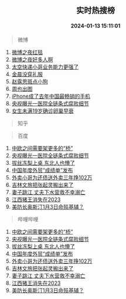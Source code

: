 <div align="center"><h2>实时热搜榜</h2><h4>2024-01-13 15:11:01</h4></div>

> 微博  

1. [微博之夜红毯](https://s.weibo.com/weibo?q=%E5%BE%AE%E5%8D%9A%E4%B9%8B%E5%A4%9C%E7%BA%A2%E6%AF%AF&t=31&band_rank=1&Refer=top)<br />
2. [微博之夜好多人啊](https://s.weibo.com/weibo?q=%E5%BE%AE%E5%8D%9A%E4%B9%8B%E5%A4%9C%E5%A5%BD%E5%A4%9A%E4%BA%BA%E5%95%8A&t=31&band_rank=2&Refer=top)<br />
3. [太空快递小哥业务能力更强了](https://s.weibo.com/weibo?q=%23%E5%A4%AA%E7%A9%BA%E5%BF%AB%E9%80%92%E5%B0%8F%E5%93%A5%E4%B8%9A%E5%8A%A1%E8%83%BD%E5%8A%9B%E6%9B%B4%E5%BC%BA%E4%BA%86%23&t=31&band_rank=3&Refer=top)<br />
4. [金晨没穿礼服](https://s.weibo.com/weibo?q=%23%E9%87%91%E6%99%A8%E6%B2%A1%E7%A9%BF%E7%A4%BC%E6%9C%8D%23&t=31&band_rank=4&Refer=top)<br />
5. [赵露思斑点小狗](https://s.weibo.com/weibo?q=%E8%B5%B5%E9%9C%B2%E6%80%9D%E6%96%91%E7%82%B9%E5%B0%8F%E7%8B%97&t=31&band_rank=5&Refer=top)<br />
6. [周也出图](https://s.weibo.com/weibo?q=%E5%91%A8%E4%B9%9F%E5%87%BA%E5%9B%BE&t=31&band_rank=6&Refer=top)<br />
7. [iPhone成了去年中国最畅销的手机](https://s.weibo.com/weibo?q=%23iPhone%E6%88%90%E4%BA%86%E5%8E%BB%E5%B9%B4%E4%B8%AD%E5%9B%BD%E6%9C%80%E7%95%85%E9%94%80%E7%9A%84%E6%89%8B%E6%9C%BA%23&t=31&band_rank=7&Refer=top)<br />
8. [央视曝光一医院全链条式腐败细节](https://s.weibo.com/weibo?q=%23%E5%A4%AE%E8%A7%86%E6%9B%9D%E5%85%89%E4%B8%80%E5%8C%BB%E9%99%A2%E5%85%A8%E9%93%BE%E6%9D%A1%E5%BC%8F%E8%85%90%E8%B4%A5%E7%BB%86%E8%8A%82%23&t=31&band_rank=8&Refer=top)<br />
9. [女生未满19岁确诊卵巢早衰](https://s.weibo.com/weibo?q=%23%E5%A5%B3%E7%94%9F%E6%9C%AA%E6%BB%A119%E5%B2%81%E7%A1%AE%E8%AF%8A%E5%8D%B5%E5%B7%A2%E6%97%A9%E8%A1%B0%23&t=31&band_rank=9&Refer=top)<br />

> 知乎  


> 百度  

1. [中欧之间需要架更多的“桥”](https://www.baidu.com/s?wd=%E4%B8%AD%E6%AC%A7%E4%B9%8B%E9%97%B4%E9%9C%80%E8%A6%81%E6%9E%B6%E6%9B%B4%E5%A4%9A%E7%9A%84%E2%80%9C%E6%A1%A5%E2%80%9D&sa=fyb_news&rsv_dl=fyb_news)<br />
2. [央视曝光一医院全链条式腐败细节](https://www.baidu.com/s?wd=%E5%A4%AE%E8%A7%86%E6%9B%9D%E5%85%89%E4%B8%80%E5%8C%BB%E9%99%A2%E5%85%A8%E9%93%BE%E6%9D%A1%E5%BC%8F%E8%85%90%E8%B4%A5%E7%BB%86%E8%8A%82&sa=fyb_news&rsv_dl=fyb_news)<br />
3. [拔丝冻梨上桌 东北人也懵了](https://www.baidu.com/s?wd=%E6%8B%94%E4%B8%9D%E5%86%BB%E6%A2%A8%E4%B8%8A%E6%A1%8C+%E4%B8%9C%E5%8C%97%E4%BA%BA%E4%B9%9F%E6%87%B5%E4%BA%86&sa=fyb_news&rsv_dl=fyb_news)<br />
4. [中国年度外贸“成绩单”发布](https://www.baidu.com/s?wd=%E4%B8%AD%E5%9B%BD%E5%B9%B4%E5%BA%A6%E5%A4%96%E8%B4%B8%E2%80%9C%E6%88%90%E7%BB%A9%E5%8D%95%E2%80%9D%E5%8F%91%E5%B8%83&sa=fyb_news&rsv_dl=fyb_news)<br />
5. [外卖小哥为还债送外卖三年挣102万](https://www.baidu.com/s?wd=%E5%A4%96%E5%8D%96%E5%B0%8F%E5%93%A5%E4%B8%BA%E8%BF%98%E5%80%BA%E9%80%81%E5%A4%96%E5%8D%96%E4%B8%89%E5%B9%B4%E6%8C%A3102%E4%B8%87&sa=fyb_news&rsv_dl=fyb_news)<br />
6. [吉林文旅把张起灵搬出来了](https://www.baidu.com/s?wd=%E5%90%89%E6%9E%97%E6%96%87%E6%97%85%E6%8A%8A%E5%BC%A0%E8%B5%B7%E7%81%B5%E6%90%AC%E5%87%BA%E6%9D%A5%E4%BA%86&sa=fyb_news&rsv_dl=fyb_news)<br />
7. [妻子跳江 丈夫下水营救不幸溺亡](https://www.baidu.com/s?wd=%E5%A6%BB%E5%AD%90%E8%B7%B3%E6%B1%9F+%E4%B8%88%E5%A4%AB%E4%B8%8B%E6%B0%B4%E8%90%A5%E6%95%91%E4%B8%8D%E5%B9%B8%E6%BA%BA%E4%BA%A1&sa=fyb_news&rsv_dl=fyb_news)<br />
8. [江西猪王消失在2023](https://www.baidu.com/s?wd=%E6%B1%9F%E8%A5%BF%E7%8C%AA%E7%8E%8B%E6%B6%88%E5%A4%B1%E5%9C%A82023&sa=fyb_news&rsv_dl=fyb_news)<br />
9. [美防长奥斯汀1月3日命殒基辅？](https://www.baidu.com/s?wd=%E7%BE%8E%E9%98%B2%E9%95%BF%E5%A5%A5%E6%96%AF%E6%B1%801%E6%9C%883%E6%97%A5%E5%91%BD%E6%AE%92%E5%9F%BA%E8%BE%85%EF%BC%9F&sa=fyb_news&rsv_dl=fyb_news)<br />

> 哔哩哔哩  

1. [中欧之间需要架更多的“桥”](https://www.baidu.com/s?wd=%E4%B8%AD%E6%AC%A7%E4%B9%8B%E9%97%B4%E9%9C%80%E8%A6%81%E6%9E%B6%E6%9B%B4%E5%A4%9A%E7%9A%84%E2%80%9C%E6%A1%A5%E2%80%9D&sa=fyb_news&rsv_dl=fyb_news)<br />
2. [央视曝光一医院全链条式腐败细节](https://www.baidu.com/s?wd=%E5%A4%AE%E8%A7%86%E6%9B%9D%E5%85%89%E4%B8%80%E5%8C%BB%E9%99%A2%E5%85%A8%E9%93%BE%E6%9D%A1%E5%BC%8F%E8%85%90%E8%B4%A5%E7%BB%86%E8%8A%82&sa=fyb_news&rsv_dl=fyb_news)<br />
3. [拔丝冻梨上桌 东北人也懵了](https://www.baidu.com/s?wd=%E6%8B%94%E4%B8%9D%E5%86%BB%E6%A2%A8%E4%B8%8A%E6%A1%8C+%E4%B8%9C%E5%8C%97%E4%BA%BA%E4%B9%9F%E6%87%B5%E4%BA%86&sa=fyb_news&rsv_dl=fyb_news)<br />
4. [中国年度外贸“成绩单”发布](https://www.baidu.com/s?wd=%E4%B8%AD%E5%9B%BD%E5%B9%B4%E5%BA%A6%E5%A4%96%E8%B4%B8%E2%80%9C%E6%88%90%E7%BB%A9%E5%8D%95%E2%80%9D%E5%8F%91%E5%B8%83&sa=fyb_news&rsv_dl=fyb_news)<br />
5. [外卖小哥为还债送外卖三年挣102万](https://www.baidu.com/s?wd=%E5%A4%96%E5%8D%96%E5%B0%8F%E5%93%A5%E4%B8%BA%E8%BF%98%E5%80%BA%E9%80%81%E5%A4%96%E5%8D%96%E4%B8%89%E5%B9%B4%E6%8C%A3102%E4%B8%87&sa=fyb_news&rsv_dl=fyb_news)<br />
6. [吉林文旅把张起灵搬出来了](https://www.baidu.com/s?wd=%E5%90%89%E6%9E%97%E6%96%87%E6%97%85%E6%8A%8A%E5%BC%A0%E8%B5%B7%E7%81%B5%E6%90%AC%E5%87%BA%E6%9D%A5%E4%BA%86&sa=fyb_news&rsv_dl=fyb_news)<br />
7. [妻子跳江 丈夫下水营救不幸溺亡](https://www.baidu.com/s?wd=%E5%A6%BB%E5%AD%90%E8%B7%B3%E6%B1%9F+%E4%B8%88%E5%A4%AB%E4%B8%8B%E6%B0%B4%E8%90%A5%E6%95%91%E4%B8%8D%E5%B9%B8%E6%BA%BA%E4%BA%A1&sa=fyb_news&rsv_dl=fyb_news)<br />
8. [江西猪王消失在2023](https://www.baidu.com/s?wd=%E6%B1%9F%E8%A5%BF%E7%8C%AA%E7%8E%8B%E6%B6%88%E5%A4%B1%E5%9C%A82023&sa=fyb_news&rsv_dl=fyb_news)<br />
9. [美防长奥斯汀1月3日命殒基辅？](https://www.baidu.com/s?wd=%E7%BE%8E%E9%98%B2%E9%95%BF%E5%A5%A5%E6%96%AF%E6%B1%801%E6%9C%883%E6%97%A5%E5%91%BD%E6%AE%92%E5%9F%BA%E8%BE%85%EF%BC%9F&sa=fyb_news&rsv_dl=fyb_news)<br />

